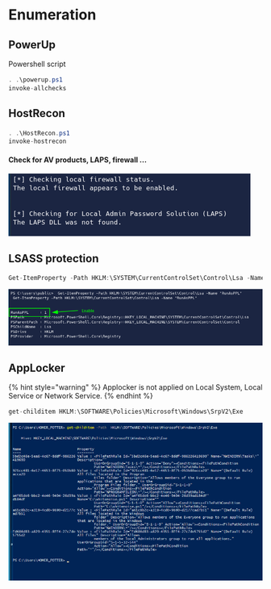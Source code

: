 # Enumeration

## PowerUp

Powershell script

```csharp
. .\powerup.ps1
invoke-allchecks
```

## HostRecon

```csharp
. .\HostRecon.ps1
invoke-hostrecon
```

#### Check for AV products, LAPS, firewall ...

![](<../../../../.gitbook/assets/image (8) (1).png>)

## LSASS protection

```csharp
Get-ItemProperty -Path HKLM:\SYSTEM\CurrentControlSet\Control\Lsa -Name "RunAsPPL"
```

![](<../../../../.gitbook/assets/image (32).png>)

## AppLocker

{% hint style="warning" %}
Applocker is not applied on Local System, Local Service or Network Service.
{% endhint %}

```csharp
get-childitem HKLM:\SOFTWARE\Policies\Microsoft\Windows\SrpV2\Exe
```

![](<../../../../.gitbook/assets/image (6) (1).png>)
